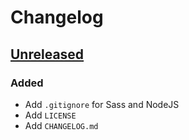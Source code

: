 # Changelog

## [Unreleased]

### Added

-   Add `.gitignore` for Sass and NodeJS
-   Add `LICENSE`
-   Add `CHANGELOG.md`

[Unreleased]: https://github.com/snakeneedy/template-website/compare/master...develop
